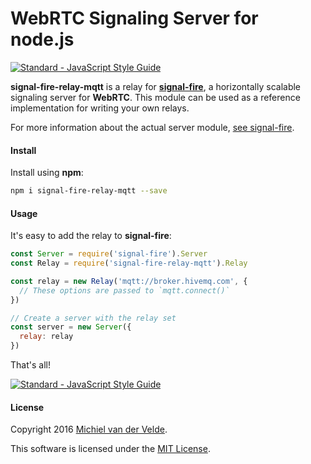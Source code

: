 # WebRTC Signaling Server for node.js

[![Standard - JavaScript Style Guide](https://img.shields.io/badge/code%20style-standard-brightgreen.svg)](http://standardjs.com/)

**signal-fire-relay-mqtt** is a relay for **[signal-fire](https://github.com/MichielvdVelde/signal-fire)**, a horizontally scalable
signaling server for **WebRTC**. This module can be used as a reference implementation for writing your own relays.

For more information about the actual server module, [see signal-fire](https://github.com/MichielvdVelde/signal-fire).

#### Install

Install using **npm**:

```bash
npm i signal-fire-relay-mqtt --save
```

#### Usage

It's easy to add the relay to **signal-fire**:

```js
const Server = require('signal-fire').Server
const Relay = require('signal-fire-relay-mqtt').Relay

const relay = new Relay('mqtt://broker.hivemq.com', {
  // These options are passed to `mqtt.connect()`
})

// Create a server with the relay set
const server = new Server({
  relay: relay
})
```

That's all!

[![Standard - JavaScript Style Guide](https://cdn.rawgit.com/feross/standard/master/badge.svg)](https://github.com/feross/standard)

#### License

Copyright 2016 [Michiel van der Velde](http://www.michielvdvelde.nl).

This software is licensed under the [MIT License](LiCENSE).
